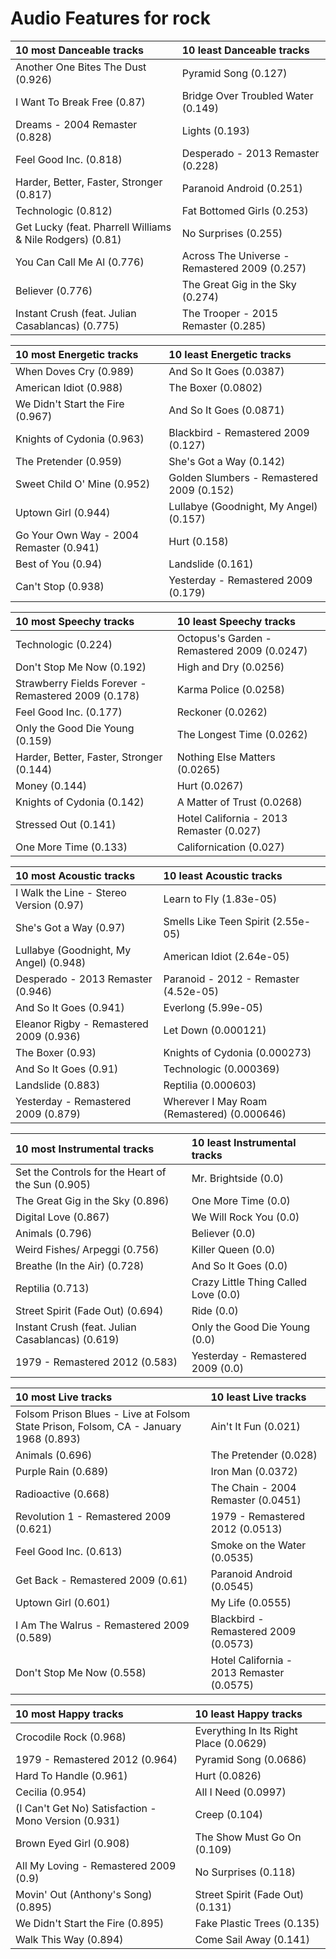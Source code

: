 # Audio Features for rock
| 10 most Danceable tracks | 10 least Danceable tracks |
|:---|:---|
| Another One Bites The Dust (0.926) | Pyramid Song (0.127) |
| I Want To Break Free (0.87) | Bridge Over Troubled Water (0.149) |
| Dreams - 2004 Remaster (0.828) | Lights (0.193) |
| Feel Good Inc. (0.818) | Desperado - 2013 Remaster (0.228) |
| Harder, Better, Faster, Stronger (0.817) | Paranoid Android (0.251) |
| Technologic (0.812) | Fat Bottomed Girls (0.253) |
| Get Lucky (feat. Pharrell Williams & Nile Rodgers) (0.81) | No Surprises (0.255) |
| You Can Call Me Al (0.776) | Across The Universe - Remastered 2009 (0.257) |
| Believer (0.776) | The Great Gig in the Sky (0.274) |
| Instant Crush (feat. Julian Casablancas) (0.775) | The Trooper - 2015 Remaster (0.285) |

| 10 most Energetic tracks | 10 least Energetic tracks |
|:---|:---|
| When Doves Cry (0.989) | And So It Goes (0.0387) |
| American Idiot (0.988) | The Boxer (0.0802) |
| We Didn't Start the Fire (0.967) | And So It Goes (0.0871) |
| Knights of Cydonia (0.963) | Blackbird - Remastered 2009 (0.127) |
| The Pretender (0.959) | She's Got a Way (0.142) |
| Sweet Child O' Mine (0.952) | Golden Slumbers - Remastered 2009 (0.152) |
| Uptown Girl (0.944) | Lullabye (Goodnight, My Angel) (0.157) |
| Go Your Own Way - 2004 Remaster (0.941) | Hurt (0.158) |
| Best of You (0.94) | Landslide (0.161) |
| Can't Stop (0.938) | Yesterday - Remastered 2009 (0.179) |

| 10 most Speechy tracks | 10 least Speechy tracks |
|:---|:---|
| Technologic (0.224) | Octopus's Garden - Remastered 2009 (0.0247) |
| Don't Stop Me Now (0.192) | High and Dry (0.0256) |
| Strawberry Fields Forever - Remastered 2009 (0.178) | Karma Police (0.0258) |
| Feel Good Inc. (0.177) | Reckoner (0.0262) |
| Only the Good Die Young (0.159) | The Longest Time (0.0262) |
| Harder, Better, Faster, Stronger (0.144) | Nothing Else Matters (0.0265) |
| Money (0.144) | Hurt (0.0267) |
| Knights of Cydonia (0.142) | A Matter of Trust (0.0268) |
| Stressed Out (0.141) | Hotel California - 2013 Remaster (0.027) |
| One More Time (0.133) | Californication (0.027) |

| 10 most Acoustic tracks | 10 least Acoustic tracks |
|:---|:---|
| I Walk the Line - Stereo Version (0.97) | Learn to Fly (1.83e-05) |
| She's Got a Way (0.97) | Smells Like Teen Spirit (2.55e-05) |
| Lullabye (Goodnight, My Angel) (0.948) | American Idiot (2.64e-05) |
| Desperado - 2013 Remaster (0.946) | Paranoid - 2012 - Remaster (4.52e-05) |
| And So It Goes (0.941) | Everlong (5.99e-05) |
| Eleanor Rigby - Remastered 2009 (0.936) | Let Down (0.000121) |
| The Boxer (0.93) | Knights of Cydonia (0.000273) |
| And So It Goes (0.91) | Technologic (0.000369) |
| Landslide (0.883) | Reptilia (0.000603) |
| Yesterday - Remastered 2009 (0.879) | Wherever I May Roam (Remastered) (0.000646) |

| 10 most Instrumental tracks | 10 least Instrumental tracks |
|:---|:---|
| Set the Controls for the Heart of the Sun (0.905) | Mr. Brightside (0.0) |
| The Great Gig in the Sky (0.896) | One More Time (0.0) |
| Digital Love (0.867) | We Will Rock You (0.0) |
| Animals (0.796) | Believer (0.0) |
| Weird Fishes/ Arpeggi (0.756) | Killer Queen (0.0) |
| Breathe (In the Air) (0.728) | And So It Goes (0.0) |
| Reptilia (0.713) | Crazy Little Thing Called Love (0.0) |
| Street Spirit (Fade Out) (0.694) | Ride (0.0) |
| Instant Crush (feat. Julian Casablancas) (0.619) | Only the Good Die Young (0.0) |
| 1979 - Remastered 2012 (0.583) | Yesterday - Remastered 2009 (0.0) |

| 10 most Live tracks | 10 least Live tracks |
|:---|:---|
| Folsom Prison Blues - Live at Folsom State Prison, Folsom, CA - January 1968 (0.893) | Ain't It Fun (0.021) |
| Animals (0.696) | The Pretender (0.028) |
| Purple Rain (0.689) | Iron Man (0.0372) |
| Radioactive (0.668) | The Chain - 2004 Remaster (0.0451) |
| Revolution 1 - Remastered 2009 (0.621) | 1979 - Remastered 2012 (0.0513) |
| Feel Good Inc. (0.613) | Smoke on the Water (0.0535) |
| Get Back - Remastered 2009 (0.61) | Paranoid Android (0.0545) |
| Uptown Girl (0.601) | My Life (0.0555) |
| I Am The Walrus - Remastered 2009 (0.589) | Blackbird - Remastered 2009 (0.0573) |
| Don't Stop Me Now (0.558) | Hotel California - 2013 Remaster (0.0575) |

| 10 most Happy tracks | 10 least Happy tracks |
|:---|:---|
| Crocodile Rock (0.968) | Everything In Its Right Place (0.0629) |
| 1979 - Remastered 2012 (0.964) | Pyramid Song (0.0686) |
| Hard To Handle (0.961) | Hurt (0.0826) |
| Cecilia (0.954) | All I Need (0.0997) |
| (I Can't Get No) Satisfaction - Mono Version (0.931) | Creep (0.104) |
| Brown Eyed Girl (0.908) | The Show Must Go On (0.109) |
| All My Loving - Remastered 2009 (0.9) | No Surprises (0.118) |
| Movin' Out (Anthony's Song) (0.895) | Street Spirit (Fade Out) (0.131) |
| We Didn't Start the Fire (0.895) | Fake Plastic Trees (0.135) |
| Walk This Way (0.894) | Come Sail Away (0.141) |
